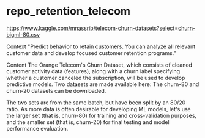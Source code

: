 # repo_retention_telecom
https://www.kaggle.com/mnassrib/telecom-churn-datasets?select=churn-bigml-80.csv

Context
"Predict behavior to retain customers. You can analyze all relevant customer data and develop focused customer retention programs."

Content
The Orange Telecom's Churn Dataset, which consists of cleaned customer activity data (features), along with a churn label specifying whether a customer canceled the subscription,
will be used to develop predictive models. Two datasets are made available here: The churn-80 and churn-20 datasets can be downloaded.

The two sets are from the same batch, but have been split by an 80/20 ratio. As more data is often desirable for developing ML models, let's use the larger set (that is, churn-80)
for training and cross-validation purposes, and the smaller set (that is, churn-20) for final testing and model performance evaluation.
